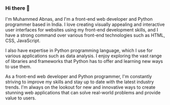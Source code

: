 ### Hi there 👋

I'm Muhammed Abnas, and I'm a front-end web developer and Python programmer based in India. I love creating visually appealing and interactive user interfaces for websites using my front-end development skills, and I have a strong command over various front-end technologies such as HTML, CSS, JavaScript.

I also have expertise in Python programming language, which I use for various applications such as data analysis. I enjoy exploring the vast range of libraries and frameworks that Python has to offer and learning new ways to use them.

As a front-end web developer and Python programmer, I'm constantly striving to improve my skills and stay up to date with the latest industry trends. I'm always on the lookout for new and innovative ways to create stunning web applications that can solve real-world problems and provide value to users.
